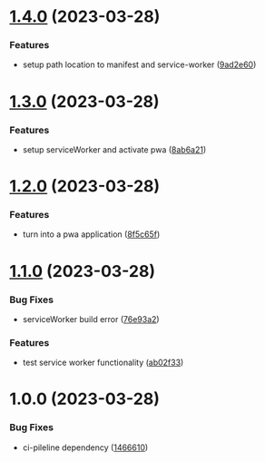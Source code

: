 # [1.4.0](https://github.com/stagePass/core/compare/v1.3.0...v1.4.0) (2023-03-28)


### Features

* setup path location to manifest and service-worker ([9ad2e60](https://github.com/stagePass/core/commit/9ad2e6000e31b7116b86e1d0ac7308afee9f369b))

# [1.3.0](https://github.com/stagePass/core/compare/v1.2.0...v1.3.0) (2023-03-28)


### Features

* setup serviceWorker and activate pwa ([8ab6a21](https://github.com/stagePass/core/commit/8ab6a2150692457b98110c85edd06dc83a4181ef))

# [1.2.0](https://github.com/stagePass/core/compare/v1.1.0...v1.2.0) (2023-03-28)


### Features

* turn into a pwa application ([8f5c65f](https://github.com/stagePass/core/commit/8f5c65faaf9681a9729ab842be724b0810725c47))

# [1.1.0](https://github.com/stagePass/core/compare/v1.0.0...v1.1.0) (2023-03-28)


### Bug Fixes

* serviceWorker build error ([76e93a2](https://github.com/stagePass/core/commit/76e93a2036d2cb805d113ac1bfb22597f51eef38))


### Features

* test service worker functionality ([ab02f33](https://github.com/stagePass/core/commit/ab02f339eefa19d9669008a03204b8ee58b183b0))

# 1.0.0 (2023-03-28)


### Bug Fixes

* ci-pileline dependency ([1466610](https://github.com/stagePass/core/commit/1466610ce6f1ebbf36bc7395d507b2c911b38d46))
